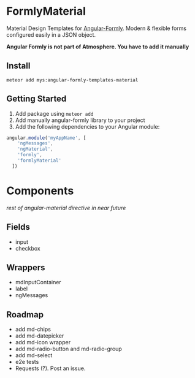 FormlyMaterial
==========

Material Design Templates for [Angular-Formly](http://angular-formly.com). Modern & flexible forms configured easily in a JSON object.

**Angular Formly is not part of Atmosphere. You have to add it manually**

## Install

```
meteor add mys:angular-formly-templates-material
```


## Getting Started

1. Add package using `meteor add`
2. Add manually angular-formly library to your project
3. Add the following dependencies to your Angular module:

```javascript
angular.module('myAppName', [
    'ngMessages',
    'ngMaterial',
    'formly',
    'formlyMaterial'
  ])
```

# Components

_rest of angular-material directive in near future_

## Fields

- input
- checkbox

## Wrappers

- mdInputContainer
- label
- ngMessages

## Roadmap
- add md-chips
- add md-datepicker
- add md-icon wrapper
- add md-radio-button and md-radio-group
- add md-select
- e2e tests
- Requests (?). Post an issue.